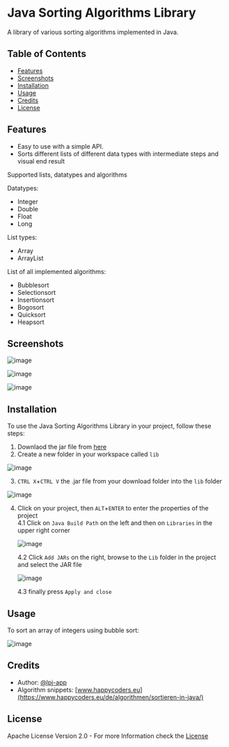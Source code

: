 # Java Sorting Algorithms Library

A library of various sorting algorithms implemented in Java.


## Table of Contents

- [Features](#features)
- [Screenshots](#screenshots)
- [Installation](#installation)
- [Usage](#usage)
- [Credits](#credits)
- [License](#license)


## Features

- Easy to use with a simple API.
- Sorts different lists of different data types with intermediate steps and visual end result


Supported lists, datatypes and algorithms

Datatypes:
  - Integer
  - Double
  - Float
  - Long
  
List types: 
  - Array
  - ArrayList
  
List of all implemented algorithms:
  - Bubblesort
  - Selectionsort
  - Insertionsort
  - Bogosort
  - Quicksort
  - Heapsort

## Screenshots

![image](https://user-images.githubusercontent.com/56166718/209007440-315384fc-bf68-401d-8946-0ae524e0f7c0.png)

![image](https://user-images.githubusercontent.com/56166718/209007514-1fb40ae7-0802-4997-9cf6-36d2006893f4.png)

![image](https://user-images.githubusercontent.com/56166718/209007539-6ff35d4e-70e8-4b0f-8d86-278535dd051d.png)


## Installation

To use the Java Sorting Algorithms Library in your project, follow these steps:

1. Downlaod the jar file from [here](https://github.com/theunreallpj/java-sorting-algorithms-library/raw/main/sortingAlgorithmsLibrary.jar)
2. Create a new folder in your workspace called `lib` 

  ![image](https://user-images.githubusercontent.com/56166718/209008826-a5ffc219-3cff-4eb4-8cc6-7b5be55d77dc.png)
  
3. `CTRL X`+`CTRL V` the .jar file from your download folder into the `lib` folder

  ![image](https://user-images.githubusercontent.com/56166718/209009117-4c7dbdd8-589f-472e-92e9-e47549fe7536.png)

4. Click on your project, then `ALT`+`ENTER` to enter the properties of the project <br>
  4.1 Click on `Java Build Path` on the left and then on `Libraries` in the upper right corner
  
      ![image](https://user-images.githubusercontent.com/56166718/209009848-477bf20d-a875-430c-a91f-8b85f9836985.png)

    4.2 Click `Add JARs` on the right, browse to the `Lib` folder in the project and select the JAR file
  
    ![image](https://user-images.githubusercontent.com/56166718/209010400-586a8f75-b1a5-446a-884e-92103bead90e.png)
    
    4.3 finally press `Apply and close`


## Usage

To sort an array of integers using bubble sort:

![image](https://user-images.githubusercontent.com/56166718/209011939-8690f353-4dc6-4510-b8e7-b1b1b1c45331.png)


## Credits

- Author: [@lpj-app](https://github.com/lpj-app)
- Algorithm snippets: [www.happycoders.eu](https://www.happycoders.eu/de/algorithmen/sortieren-in-java/)


## License

Apache License Version 2.0 - For more Information check the [License](LICENSE)
